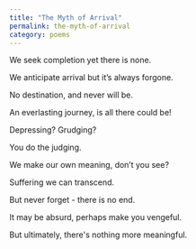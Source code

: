 ```yaml
---
title: "The Myth of Arrival"
permalink: the-myth-of-arrival
category: poems
---
```


We seek completion yet there is none.

We anticipate arrival but it’s always forgone.

No destination, and never will be.

An everlasting journey, is all there could be!

Depressing? Grudging?

You do the judging.

We make our own meaning, don’t you see?

Suffering we can transcend.

But never forget - there is no end.

It may be absurd, perhaps make you vengeful.

But ultimately, there's nothing more meaningful.
